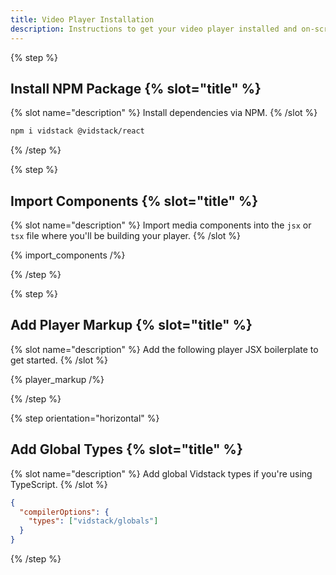 ```yaml
---
title: Video Player Installation
description: Instructions to get your video player installed and on-screen using React.
---
```


{% step %}

## Install NPM Package {% slot="title" %}

{% slot name="description" %}
Install dependencies via NPM.
{% /slot %}

```bash {% copy=true %}
npm i vidstack @vidstack/react
```

{% /step %}

{% step %}

## Import Components {% slot="title" %}

{% slot name="description" %}
Import media components into the `jsx` or `tsx` file where you'll be building your player.
{% /slot %}

{% import_components /%}

{% /step %}

{% step %}

## Add Player Markup {% slot="title" %}

{% slot name="description" %}
Add the following player JSX boilerplate to get started.
{% /slot %}

{% player_markup /%}

{% /step %}

{% step orientation="horizontal" %}

## Add Global Types {% slot="title" %}

{% slot name="description" %}
Add global Vidstack types if you're using TypeScript.
{% /slot %}

```json {% title="tsconfig.json" copyHighlight=true highlight="3" %}
{
  "compilerOptions": {
    "types": ["vidstack/globals"]
  }
}
```

{% /step %}
